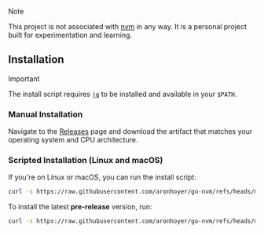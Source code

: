 > [!NOTE]
> This project is not associated with [nvm](https://github.com/nvm-sh/nvm) in any way. It is a personal project built for experimentation and learning.

## Installation

> [!IMPORTANT]
> The install script requires [`jq`](https://github.com/jqlang/jq) to be installed and available in your `$PATH`.

### Manual Installation

Navigate to the [Releases](https://github.com/aronhoyer/go-nvm/releases) page and download the artifact that matches your operating system and CPU architecture.

### Scripted Installation (Linux and macOS)

If you're on Linux or macOS, you can run the install script:

```sh
curl -s https://raw.githubusercontent.com/aronhoyer/go-nvm/refs/heads/main/install.sh | bash
```

To install the latest **pre-release** version, run:

```sh
curl -s https://raw.githubusercontent.com/aronhoyer/go-nvm/refs/heads/main/install.sh | bash -s -- --unstable
```
